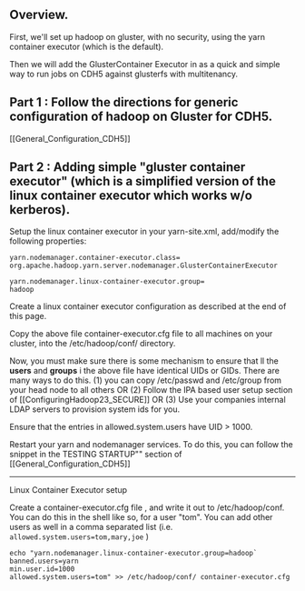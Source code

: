 ## Overview.

First, we'll set up hadoop on gluster, with no security, using the yarn container executor (which is the default).

Then we will add the GlusterContainer Executor in as a quick and simple way to run jobs on CDH5 against glusterfs with multitenancy.

## Part 1 : Follow the directions for generic configuration of hadoop on Gluster for CDH5.

[[General_Configuration_CDH5]]

## Part 2 : Adding simple "gluster container executor" (which is a simplified version of the linux container executor which works w/o kerberos).


Setup the linux container executor in your yarn-site.xml, add/modify the following properties:

    yarn.nodemanager.container-executor.class=        
    org.apache.hadoop.yarn.server.nodemanager.GlusterContainerExecutor   

    yarn.nodemanager.linux-container-executor.group=
    hadoop


Create a linux container executor configuration as described at the end of this page.

Copy the above file container-executor.cfg file to all machines on your cluster, into the /etc/hadoop/conf/ directory.

Now, you must make sure there is some mechanism to ensure that ll the **users** and **groups** i the above file have identical UIDs or GIDs.   There are many ways to do this.  (1) you can copy /etc/passwd and /etc/group from your head node to all others OR  (2) Follow the IPA based user setup section of  [[ConfiguringHadoop23_SECURE]] OR (3) Use your companies internal LDAP servers to provision system ids for you.    

Ensure that the entries in allowed.system.users have UID > 1000.  

Restart your yarn and nodemanager services.  To do this, you can follow the snippet in the TESTING STARTUP""  section of  [[General_Configuration_CDH5]]

--------------------

Linux Container Executor setup

Create a container-executor.cfg file , and write it out to /etc/hadoop/conf.  You can do this in the shell like so, for a user "tom".  You can add other users as well in a comma separated list (i.e. `allowed.system.users=tom,mary,joe` )

    echo "yarn.nodemanager.linux-container-executor.group=hadoop`
    banned.users=yarn
    min.user.id=1000
    allowed.system.users=tom" >> /etc/hadoop/conf/ container-executor.cfg
